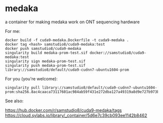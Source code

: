 # medaka
a container for making medaka work on ONT sequencing hardware

For me:

```
docker build -f cuda9-medaka.Dockerfile -t cuda9-medaka .
docker tag <hash> samstudio8/cuda9-medaka:test
docker push samstudio8/cuda9-medaka
singularity build medaka-prom-test.sif docker://samstudio8/cuda9-medaka:test
singularity sign medaka-prom-test.sif
singularity push medaka-prom-test.sif library://samstudio8/default/cuda9-cudnn7-ubuntu1604-prom
```

For you (you're welcome):

```
singularity pull library://samstudio8/default/cuda9-cudnn7-ubuntu1604-prom:sha256.8ac4caaca73117601ac984ab59f431e272dba127a49319a8d9e727b973bb99db
```

See also:

https://hub.docker.com/r/samstudio8/cuda9-medaka/tags
https://cloud.sylabs.io/library/_container/5d6e7c39cb093ee1142b8462
